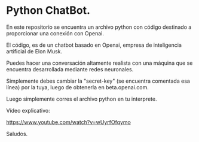 # Python ChatBot.
En este repositorio se encuentra un archivo python con código destinado a proporcionar una conexión con Openai.

El código, es de un chatbot basado en Openai, empresa de inteligencia artificial de Elon Musk. 

Puedes hacer una conversación altamente realista con una máquina que se encuentra desarrollada mediante redes neuronales.

Simplemente debes cambiar la "secret-key" (se encuentra comentada esa línea) por la tuya, luego de obtenerla en beta.openai.com. 

Luego simplemente corres el archivo python en tu interprete. 

Vídeo explicativo: 

https://www.youtube.com/watch?v=wUyrfOfqymo

Saludos.
